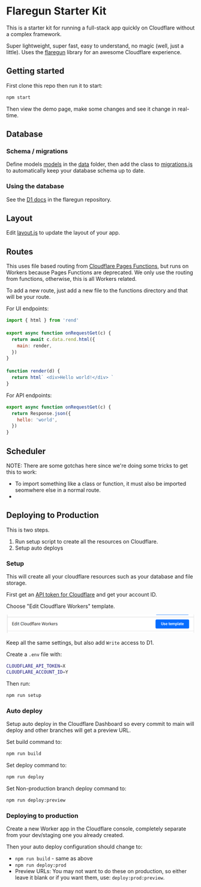 # Flaregun Starter Kit

This is a starter kit for running a full-stack app quickly on Cloudflare without a complex framework.

Super lightweight, super fast, easy to understand, no magic (well, just a little). Uses the [flaregun](https://github.com/treeder/flaregun) library for an awesome Cloudflare experience.

## Getting started

First clone this repo then run it to start:

```sh
npm start
```

Then view the demo page, make some changes and see it change in real-time.

## Database

### Schema / migrations

Define models [models](https://github.com/treeder/models) in the [data](./functions/data) folder, then add the class to [migrations.js](./functions/data/migrations.js) to automatically keep your database schema up to date.

### Using the database

See the [D1 docs](https://github.com/treeder/flaregun/blob/main/README.md#d1-sqlite-database) in the flaregun repository.

## Layout

Edit [layout.js](./functions/layout.js) to update the layout of your app.

## Routes

This uses file based routing from [Cloudflare Pages Functions](https://developers.cloudflare.com/pages/functions/routing/), but runs on Workers because Pages Functions are deprecated. We only use the routing from functions, otherwise, this is all Workers related.

To add a new route, just add a new file to the functions directory and that will be your route.

For UI endpoints:

```js
import { html } from 'rend'

export async function onRequestGet(c) {
  return await c.data.rend.html({
    main: render,
  })
}

function render(d) {
  return html` <div>Hello world!</div> `
}
```

For API endpoints:

```js
export async function onRequestGet(c) {
  return Response.json({
    hello: 'world',
  })
}
```

## Scheduler

NOTE: There are some gotchas here since we're doing some tricks to get this to work:

- To import something like a class or function, it must also be imported seomwhere else in a normal route.
-

## Deploying to Production

This is two steps.

1. Run setup script to create all the resources on Cloudflare.
2. Setup auto deploys

### Setup

This will create all your cloudflare resources such as your database and file storage.

First get an [API token for Cloudflare](https://developers.cloudflare.com/fundamentals/api/get-started/create-token/) and get your account ID.

Choose "Edit Cloudflare Workers" template.

![alt text](docs/images/image.png)

Keep all the same settings, but also add `Write` access to D1.

Create a `.env` file with:

```sh
CLOUDFLARE_API_TOKEN=X
CLOUDFLARE_ACCOUNT_ID=Y
```

Then run:

```sh
npm run setup
```

### Auto deploy

Setup auto deploy in the Cloudflare Dashboard so every commit to main will deploy and other
branches will get a preview URL.

Set build command to:

```sh
npm run build
```

Set deploy command to:

```sh
npm run deploy
```

Set Non-production branch deploy command to:

```sh
npm run deploy:preview
```

### Deploying to production

Create a new Worker app in the Cloudflare console, completely separate from your dev/staging one you already created.

Then your auto deploy configuration should change to:

- `npm run build` - same as above
- `npm run deploy:prod`
- Preview URLs: You may not want to do these on production, so either leave it blank or if you want them, use: `deploy:prod:preview`.

